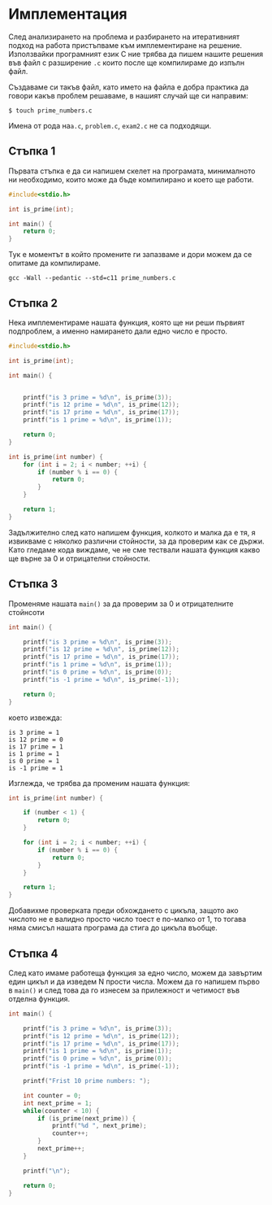 # Имплементация

След анализирането на проблема и разбирането на итеративният подход на работа пристъпваме към имплементиране на решение. Използвайки програмният език С ние трябва да пишем нашите решения във файл с разширение `.с` които после ще компилираме до изпълн файл.

Създаваме си такъв файл, като името на файла е добра практика да говори какъв проблем решаваме, в нашият случай ще си направим:

```
$ touch prime_numbers.c
```

Имена от рода на`a.c`, `problem.c`, `exam2.c` не са подходящи.

## Стъпка 1

Първата стъпка е да си напишем скелет на програмата, минималното ни необходимо, които може да бъде компилирано и което ще работи.

```c
#include<stdio.h>

int is_prime(int);

int main() {
    return 0;
}
```

Тук е моментът в който промените ги запазваме и дори можем да се опитаме да компилираме.

```
gcc -Wall --pedantic --std=c11 prime_numbers.c
```

## Стъпка 2

Нека имплементираме нашата функция, която ще ни реши първият подпроблем, а именно намирането дали едно число е просто.

```c
#include<stdio.h>

int is_prime(int);

int main() {


    printf("is 3 prime = %d\n", is_prime(3));
    printf("is 12 prime = %d\n", is_prime(12));
    printf("is 17 prime = %d\n", is_prime(17));
    printf("is 1 prime = %d\n", is_prime(1));

    return 0;
}

int is_prime(int number) {
    for (int i = 2; i < number; ++i) {
        if (number % i == 0) {
            return 0;
        }
    }

    return 1;
}
```

Задължително след като напишем функция, колкото и малка да е тя, я извикваме с няколко различни стойности, за да проверим как се държи. Като гледаме кода виждаме, че не сме тествали нашата функция какво ще върне за 0 и отрицателни стойности.

## Стъпка 3

Променяме нашата `main()` за да проверим за 0 и отрицателните стойнсоти

```c
int main() {

    printf("is 3 prime = %d\n", is_prime(3));
    printf("is 12 prime = %d\n", is_prime(12));
    printf("is 17 prime = %d\n", is_prime(17));
    printf("is 1 prime = %d\n", is_prime(1));
    printf("is 0 prime = %d\n", is_prime(0));
    printf("is -1 prime = %d\n", is_prime(-1));

    return 0;
}
```

което извежда:

```
is 3 prime = 1
is 12 prime = 0
is 17 prime = 1
is 1 prime = 1
is 0 prime = 1
is -1 prime = 1
```

Изглежда, че трябва да променим нашата функция:

```c
int is_prime(int number) {

    if (number < 1) {
        return 0;
    }

    for (int i = 2; i < number; ++i) {
        if (number % i == 0) {
            return 0;
        }
    }

    return 1;
}
```

Добавихме проверката преди обхождането с цикъла, защото ако числото не е валидно просто число тоест е по-малко от 1, то тогава няма смисъл нашата програма да стига до цикъла въобще.

## Стъпка 4

След като имаме работеща функция за едно число, можем да завъртим един цикъл и да изведем N прости числа. Можем да го напишем първо в `main()` и след това да го изнесем за прилежност и четимост във отделна функция.

```c
int main() {

    printf("is 3 prime = %d\n", is_prime(3));
    printf("is 12 prime = %d\n", is_prime(12));
    printf("is 17 prime = %d\n", is_prime(17));
    printf("is 1 prime = %d\n", is_prime(1));
    printf("is 0 prime = %d\n", is_prime(0));
    printf("is -1 prime = %d\n", is_prime(-1));

    printf("Frist 10 prime numbers: ");

    int counter = 0;
    int next_prime = 1;
    while(counter < 10) {
        if (is_prime(next_prime)) {
            printf("%d ", next_prime);
            counter++;
        }
        next_prime++;
    }

    printf("\n");

    return 0;
}
```



